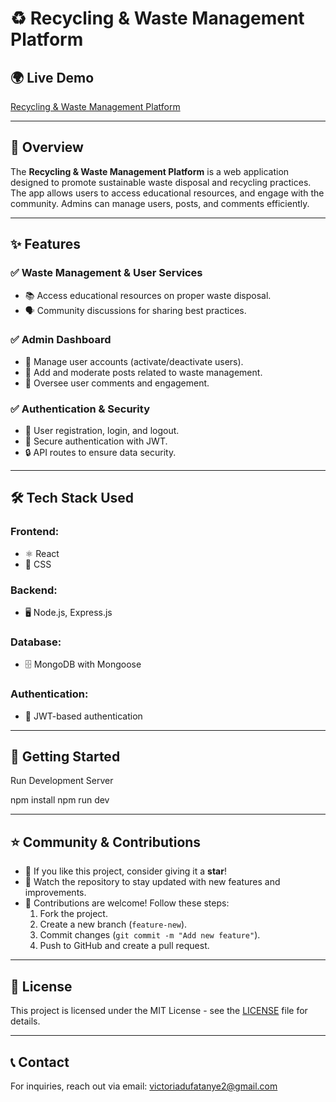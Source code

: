 # ♻️ Recycling & Waste Management Platform

## 🌍 Live Demo
[Recycling & Waste Management Platform](https://recycling-seven.vercel.app)

---

## 📜 Overview
The **Recycling & Waste Management Platform** is a web application designed to promote sustainable waste disposal and recycling practices. The app allows users to access educational resources, and engage with the community. Admins can manage users, posts, and comments efficiently.

---

## ✨ Features

### ✅ Waste Management & User Services
- 📚 Access educational resources on proper waste disposal.
- 🗣️ Community discussions for sharing best practices.

### ✅ Admin Dashboard
- 👥 Manage user accounts (activate/deactivate users).
- 📝 Add and moderate posts related to waste management.
- 💬 Oversee user comments and engagement.

### ✅ Authentication & Security
- 🔐 User registration, login, and logout.
- 🔑 Secure authentication with JWT.
- 🔒 API routes to ensure data security.

---

## 🛠 Tech Stack Used

### Frontend:
- ⚛️ React
- 🎨 CSS

### Backend:
- 🖥️ Node.js, Express.js

### Database:
- 🗄️ MongoDB with Mongoose

### Authentication:
- 🔐 JWT-based authentication

---

## 🚀 Getting Started

Run Development Server

npm install
npm run dev


---

## ⭐ Community & Contributions
- 🌟 If you like this project, consider giving it a **star**!
- 👀 Watch the repository to stay updated with new features and improvements.
- 🤝 Contributions are welcome! Follow these steps:
  1. Fork the project.
  2. Create a new branch (`feature-new`).
  3. Commit changes (`git commit -m "Add new feature"`).
  4. Push to GitHub and create a pull request.

---

## 📝 License
This project is licensed under the MIT License - see the [LICENSE](LICENSE) file for details.

---

## 📞 Contact
For inquiries, reach out via email: [victoriadufatanye2@gmail.com](mailto:victoriadufatanye2@gmail.com.com)
